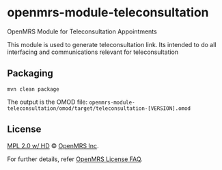 # openmrs-module-teleconsultation
OpenMRS Module for Teleconsultation Appointments

This module is used to generate teleconsultation link. Its intended to do all interfacing and communications relevant for teleconsultation

## Packaging
```mvn clean package```

The output is the OMOD file:
```openmrs-module-teleconsultation/omod/target/teleconsultation-[VERSION].omod```
## License

[MPL 2.0 w/ HD](http://openmrs.org/license/) © [OpenMRS Inc](http://www.openmrs.org/).

For further details, refer [OpenMRS License FAQ](https://wiki.openmrs.org/display/RES/OpenMRS+License+FAQ).
